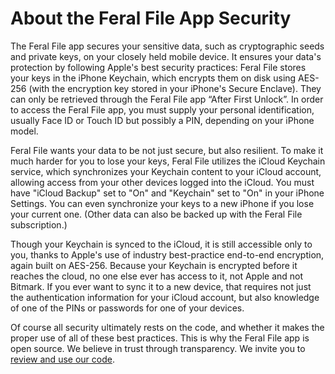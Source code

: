 # About the Feral File App Security

The Feral File app secures your sensitive data, such as cryptographic seeds and private keys, on your closely held mobile device. It ensures your data's protection by following Apple's best security practices: Feral File stores your keys in the iPhone Keychain, which encrypts them on disk using AES-256 (with the encryption key stored in your iPhone's Secure Enclave). They can only be retrieved through the Feral File app “After First Unlock”. In order to access the Feral File app, you must supply your personal identification, usually Face ID or Touch ID but possibly a PIN, depending on your iPhone model.

Feral File wants your data to be not just secure, but also resilient. To make it much harder for you to lose your  keys, Feral File utilizes the iCloud Keychain service, which synchronizes your Keychain content to your iCloud account, allowing access from your other devices logged into the iCloud. You must have "iCloud Backup" set to "On" and "Keychain" set to "On" in your iPhone Settings. You can even synchronize your keys to a new iPhone if you lose your current one. (Other data can also be backed up with the Feral File subscription.)

Though your Keychain is synced to the iCloud, it is still accessible only to you, thanks to Apple's use of industry best-practice end-to-end encryption, again built on AES-256. Because your Keychain is encrypted before it reaches the cloud, no one else ever has access to it, not Apple and not Bitmark. If you ever want to sync it to a new device, that requires not just the authentication information for your iCloud account, but also knowledge of one of the PINs or passwords for one of your devices.

Of course all security ultimately rests on the code, and whether it makes the proper use of all of these best practices. This is why the Feral File app is open source. We believe in trust through transparency. We invite you to [review and use our code](https://github.com/bitmark-inc/autonomy-client).
